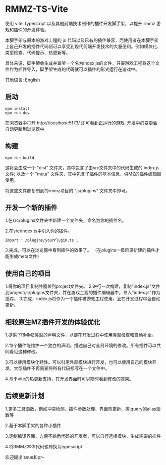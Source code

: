 # RMMZ-TS-Vite
使用 vite, typescript 以及其他前端技术制作的插件开发脚手架，以提升 rmmz 游戏和插件的开发体验。

本脚手架与原本的游戏工程的 js 代码以及已有的插件兼容，而使用者在本脚手架上自己开发的插件代码则可以享受到现代前端开发技术的大量便利。例如模块化、类型检查、代码提示、热更新等。

具体来说，脚手架会生成并监听一个名为index.js的文件，只要游戏工程将这个文件作为插件导入，脚手架生成的代码就可以插件的形式运行在游戏中。

其他语言: [English](README.md)

## 启动
```
npm install
npm run dev
```
在浏览器中打开 http://localhost:5173/ 即可看到正运行的游戏.
开发中的变更会自动更新到浏览器中.

## 构建
```
npm run build
```
这将会生成一个 "dist" 文件夹，其中包含了由src文件夹中的代码生成的 index.js 文件;
以及一个 "meta" 文件夹，其中包含了插件的基本信息，供MZ的插件编辑器使用。

将这些文件都复制到的rmmz项目的 "js/plugins" 文件夹中即可。

## 开发一个新的插件
1.在src/plugins文件夹中新建一个文件夹，命名为你的插件名。

2.在src/index.ts中引入你的插件。
```
import './plugins/yourPlugin.ts';
```

3.完成，可以在浏览器中看到插件的效果了。
（在plugins一级目录新建的插件才能生成meta文件）

## 使用自己的项目
1.将你的项目复制并覆盖到project文件夹。
2.进行一次构建，复制"index.js"文件到project/js/plugins文件夹，并在游戏工程的插件编辑器中，导入"index.js"作为插件。
3.完成，index.js将作为一个插件被游戏工程使用，且在开发过程中会自动更新。

## 相较原生MZ插件开发的体验优化
1.提供了RMMZ类型的声明文件，以便在开发过程中使用类型检查和自动补全。

2.每个插件能维护一个独立的声明，描述自己对全局环境的修改。所有插件可以共同看见这种修改。

3.可以使用模块化特性。可以引用外部模块进行开发，也可以使用自己的模块开发。大型插件不再需要将所有代码都写在一个文件中。

4.基于vite的热更新支持，在开发界面时可以随时看到修改的效果。

## 后续更新计划
1.更多工具函数，例如冲突检测、插件参数处理、界面热更新、类jquery的alias函数等

2.基于本脚手架的各种小插件

3.定制编译界面，方便不熟悉代码的开发者，可以自行选择模块，生成需要的插件

4.将RMMZ本体代码也转换为typescript

欢迎提出issue和pr~